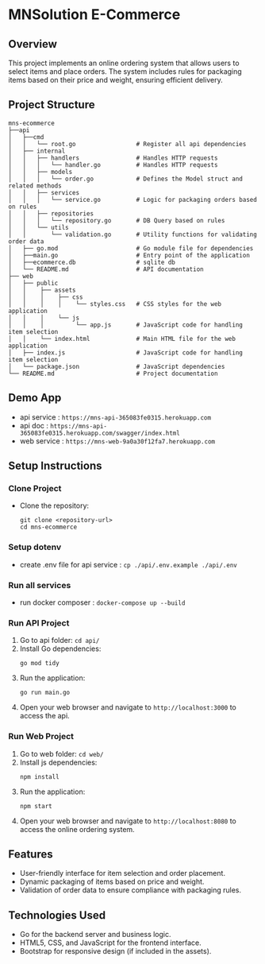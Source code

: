 # MNSolution E-Commerce

## Overview
This project implements an online ordering system that allows users to select items and place orders. The system includes rules for packaging items based on their price and weight, ensuring efficient delivery.

## Project Structure
```
mns-ecommerce
├──api
│   ├──cmd
│   │   └── root.go                 # Register all api dependencies
│   ├── internal
│   │   ├── handlers                # Handles HTTP requests
│   │   │   └── handler.go          # Handles HTTP requests
│   │   ├── models
│   │   │   └── order.go            # Defines the Model struct and related methods
│   │   ├── services
│   │   │   └── service.go          # Logic for packaging orders based on rules
│   │   ├── repositories
│   │   │   └── repository.go       # DB Query based on rules
│   │   └── utils
│   │       └── validation.go       # Utility functions for validating order data
│   ├── go.mod                      # Go module file for dependencies
│   ├──main.go                      # Entry point of the application
│   ├──ecommerce.db                 # sqlite db
│   └── README.md                   # API documentation
├── web
│   ├── public
│   │    ├── assets
│   │    │    ├── css
│   │    │    │    └── styles.css   # CSS styles for the web application
│   │    │    └── js
│   │    │         └── app.js       # JavaScript code for handling item selection
│   │    └── index.html             # Main HTML file for the web application
│   ├── index.js                    # JavaScript code for handling item selection
│   └── package.json                # JavaScript dependencies
└── README.md                       # Project documentation
```
## Demo App
- api service : `https://mns-api-365083fe0315.herokuapp.com`
- api doc : `https://mns-api-365083fe0315.herokuapp.com/swagger/index.html`
- web service : `https://mns-web-9a0a30f12fa7.herokuapp.com`

## Setup Instructions
### Clone Project
- Clone the repository:
   ```
   git clone <repository-url>
   cd mns-ecommerce
   ```

### Setup dotenv
- create .env file for api service : `cp ./api/.env.example ./api/.env`
<!-- - create .env file for web service : `cp ./web/.env.example ./web/.env` -->

### Run all services
- run docker composer : `docker-compose up --build`

### Run API Project
1. Go to api folder: `cd api/`
2. Install Go dependencies:
   ```
   go mod tidy
   ```
3. Run the application:
   ```
   go run main.go
   ```
4. Open your web browser and navigate to `http://localhost:3000` to access the api.

### Run Web Project
1. Go to web folder: `cd web/`
2. Install js dependencies:
   ```
   npm install
   ```
3. Run the application:
   ```
   npm start
   ```
4. Open your web browser and navigate to `http://localhost:8080` to access the online ordering system.

## Features
- User-friendly interface for item selection and order placement.
- Dynamic packaging of items based on price and weight.
- Validation of order data to ensure compliance with packaging rules.

## Technologies Used
- Go for the backend server and business logic.
- HTML5, CSS, and JavaScript for the frontend interface.
- Bootstrap for responsive design (if included in the assets).
